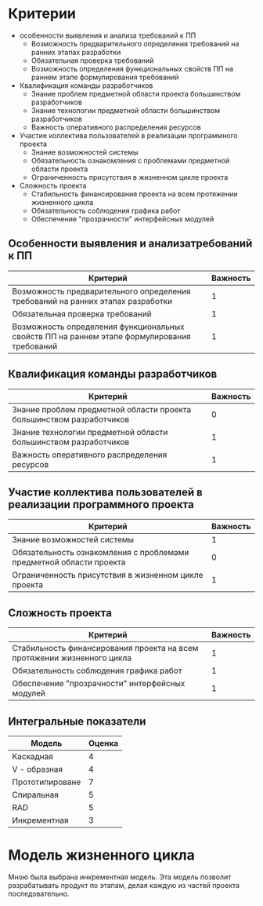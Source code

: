 # Критерии
* особенности выявления и анализа требований к ПП
  * Возможность предварительного определения требований на ранних этапах разработки
  * Обязательная проверка требований
  * Возможность определения функциональных свойств ПП на раннем этапе формулирования требований
* Квалификация команды разработчиков
  * Знание проблем предметной области проекта большинством разработчиков
  * Знание технологии предметной области большинством разработчиков
  * Важность оперативного распределения ресурсов
* Участие коллектива пользователей в реализации программного проекта
  * Знание возможностей системы
  * Обязательность ознакомления с проблемами предметной области проекта
  * Ограниченность присутствия в жизненном цикле проекта
* Сложность проекта
  * Стабильность финансирования проекта на всем протяжении жизненного цикла
  * Обязательность соблюдения графика работ
  * Обеспечение "прозрачности" интерфейсных модулей

## Особенности выявления и анализатребований к ПП
| Критерий | Важность | 
--- | ---   
Возможность предварительного определения требований на ранних этапах разработки | 1
Обязательная проверка требований | 1
Возможность определения функциональных свойств ПП на раннем этапе формулирования требований | 1

## Квалификация команды разработчиков
| Критерий | Важность | 
--- | ---   
Знание проблем предметной области проекта большинством разработчиков | 0
Знание технологии предметной области большинством разработчиков | 1
Важность оперативного распределения ресурсов | 1

## Участие коллектива пользователей в реализации программного проекта
| Критерий | Важность | 
--- | ---   
Знание возможностей системы | 1
Обязательность ознакомления с проблемами предметной области проекта | 0
Ограниченность присутствия в жизненном цикле проекта | 1

## Сложность проекта
| Критерий | Важность | 
--- | ---   
Стабильность финансирования проекта на всем протяжении жизненного цикла | 1
Обязательность соблюдения графика работ | 1
Обеспечение "прозрачности" интерфейсных модулей | 1

## Интегральные показатели
| Модель | Оценка | 
--- | ---   
Каскадная | 4
V - образная | 4
Прототипироване | 7
Спиральная | 5
RAD | 5
Инкрементная | 3

# Модель жизненного цикла
Мною была выбрана инкрементная модель. Эта модель позволит разрабатывать продукт по этапам, делая каждую из частей проекта последовательно.

